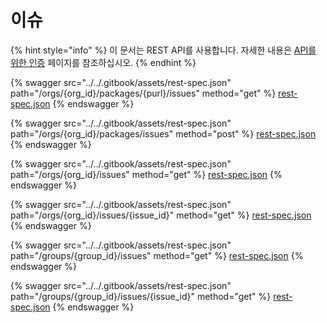 # 이슈

{% hint style="info" %}
이 문서는 REST API를 사용합니다. 자세한 내용은 [API를 위한 인증](../rest-api/authentication-for-api/) 페이지를 참조하십시오.
{% endhint %}

{% swagger src="../../.gitbook/assets/rest-spec.json" path="/orgs/{org_id}/packages/{purl}/issues" method="get" %}
[rest-spec.json](../../.gitbook/assets/rest-spec.json)
{% endswagger %}

{% swagger src="../../.gitbook/assets/rest-spec.json" path="/orgs/{org_id}/packages/issues" method="post" %}
[rest-spec.json](../../.gitbook/assets/rest-spec.json)
{% endswagger %}

{% swagger src="../../.gitbook/assets/rest-spec.json" path="/orgs/{org_id}/issues" method="get" %}
[rest-spec.json](../../.gitbook/assets/rest-spec.json)
{% endswagger %}

{% swagger src="../../.gitbook/assets/rest-spec.json" path="/orgs/{org_id}/issues/{issue_id}" method="get" %}
[rest-spec.json](../../.gitbook/assets/rest-spec.json)
{% endswagger %}

{% swagger src="../../.gitbook/assets/rest-spec.json" path="/groups/{group_id}/issues" method="get" %}
[rest-spec.json](../../.gitbook/assets/rest-spec.json)
{% endswagger %}

{% swagger src="../../.gitbook/assets/rest-spec.json" path="/groups/{group_id}/issues/{issue_id}" method="get" %}
[rest-spec.json](../../.gitbook/assets/rest-spec.json)
{% endswagger %}